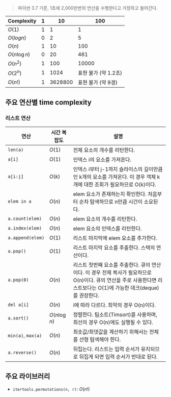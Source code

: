 > 파이썬 3.7 기준, 1초에 2,000만번의 연산을 수행한다고 가정하고 들어간다.

|Complexity|	1	|10	|100|
|---|---|---|---|
|$O(1)$|	1	|1	|1|
|$O(log n)$|	0	|2	|5|
|$O(n)$|	1	|10	|100 |
|$O(n \log n)$|	0	|20	|461|
|$O(n^2)$|	1	|100	|10000|
|$O(2^n)$|	1	|1024	|표현 불가 (약 1.2조)|
|$O(n!)$|	1	|3628800	|표현 불가 (약 9경)|


## 주요 연산별 time complexity

### 리스트 연산
|연산|	시간 복잡도 |	설명|
|---|---|---|
|`len(a)`	|  $O(1)$	|전체 요소의 개수를 리턴한다.
|`a[i]`	|  $O(1)$	|인덱스 i의 요소를 가져온다.
|`a[i:j]`	|  $O(k)$	|인덱스 i부터 j-1까지 슬라이스의 길이만큼인 k개의 요소를 가져온다. 이 경우 객체 k개에 대한 조회가 필요하므로 O(k)이다.
|`elem in a`	|  $O(n)$	|elem 요소가 존재하는지 확인한다. 처음부터 순차 탐색하므로 n만큼 시간이 소요된다.
|`a.count(elem)`	|  $O(n)$	|elem 요소의 개수를 리턴한다.
|`a.index(elem)`	|  $O(n)$	|elem 요소의 인덱스를 리턴한다.
|`a.append(elem)`	|  $O(1)$	|리스트 마지막에 elem 요소를 추가한다.
|`a.pop()`	|  $O(1)$	|리스트 마지막 요소를 추출한다. 스택의 연산이다.
|`a.pop(0)`	|  $O(n)$	|리스트 첫번째 요소를 추출한다. 큐의 연산이다. 이 경우 전체 복사가 필요하므로 O(n)이다. 큐의 연산을 주로 사용한다면 리스트보다는 O(1)에 가능한 데크(deque)를 권장한다.
|`del a[i]`	|  $O(n)$	|i에 따라 다르다. 최악의 경우 O(n)이다.
|`a.sort()`	| $O(n\log n)$	|정렬한다. 팀소트(Timsort)를 사용하며, 최선의 경우 O(n)에도 실행될 수 있다.
|`min(a)`, `max(a)`|	  $O(n)$	|최솟값/최댓값을 계산하기 위해서는 전체를 선형 탐색해야 한다.
|`a.reverse()`	|  $O(n)$	|뒤집는다. 리스트는 입력 순서가 유지되므로 뒤집게 되면 입력 순서가 반대로 된다.


## 주요 라이브러리
- `itertools.permutations(n, r)`: $O(n!)$